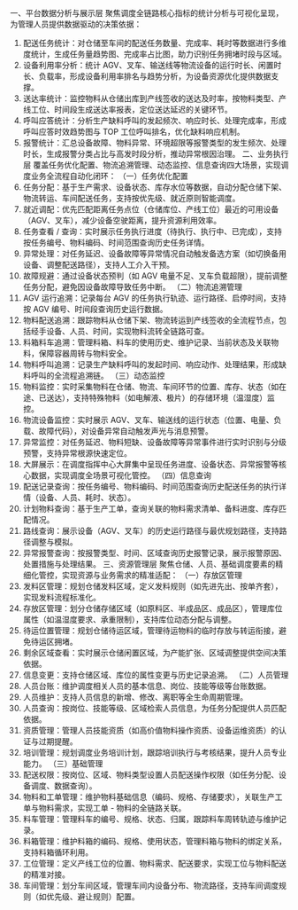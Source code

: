 一、平台数据分析与展示层
聚焦调度全链路核心指标的统计分析与可视化呈现，为管理人员提供数据驱动的决策依据：
1.	配送任务统计：对仓储至车间的配送任务数量、完成率、耗时等数据进行多维度统计，生成任务量趋势图、完成率占比图，助力识别任务拥堵时段与区域。
2.	设备利用率分析：统计 AGV、叉车、输送线等物流设备的运行时长、闲置时长、负载率，形成设备利用率排名与趋势分析，为设备资源优化提供数据支撑。
3.	送达率统计：监控物料从仓储出库到产线签收的送达及时率，按物料类型、产线工位、时间段生成送达率报表，定位送达延迟的关键环节。
4.	呼叫应答统计：分析生产缺料呼叫的发起频次、响应时长、处理完成率，形成呼叫应答时效趋势图与 TOP 工位呼叫排名，优化缺料响应机制。
5.	报警统计：汇总设备故障、物料异常、环境超限等报警类型的发生频次、处理时长，生成报警分类占比与高发时段分析，推动异常根因治理。
二、业务执行层
覆盖任务优化配置、物流追溯管理、动态监控、信息查询四大场景，实现调度业务全流程自动化闭环：
（一）任务优化配置
6.	任务分配：基于生产需求、设备状态、库存水位等数据，自动分配仓储下架、物流转运、车间配送任务，支持按优先级、就近原则智能调度。
7.	就近调配：优先匹配距离任务点位（仓储库位、产线工位）最近的可用设备（AGV、叉车），减少设备空驶距离，提升资源利用效率。
8.	任务查看 / 查询：实时展示任务执行进度（待执行、执行中、已完成），支持按任务编号、物料编码、时间范围查询历史任务详情。
9.	异常处理：对任务延迟、设备故障等异常情况自动触发备选方案（如切换备用设备、调整配送路径），支持人工介入干预。
10.	故障规避：通过设备状态预判（如 AGV 电量不足、叉车负载超限），提前调整任务分配，避免因设备故障导致任务中断。
（二）物流追溯管理
11.	AGV 运行追溯：记录每台 AGV 的任务执行轨迹、运行路径、启停时间，支持按 AGV 编号、时间段查询历史运行数据。
12.	物料配送追溯：跟踪物料从仓储下架、物流转运到产线签收的全流程节点，包括经手设备、人员、时间，实现物料流转全链路可查。
13.	料箱料车追溯：管理料箱、料车的使用历史、维护记录、当前状态及关联物料，保障容器周转与物料安全。
14.	物料呼叫追溯：记录生产缺料呼叫的发起时间、响应动作、处理结果，形成缺料呼叫的全流程追溯链。
（三）动态监控
15.	物料监控：实时采集物料在仓储、物流、车间环节的位置、库存、状态（如在途、已送达），支持特殊物料（如电解液、极片）的存储环境（温湿度）监控。
16.	物流设备监控：实时展示 AGV、叉车、输送线的运行状态（位置、电量、负载、故障代码），对设备异常自动触发声光与消息预警。
17.	异常监控：对任务延迟、物料短缺、设备故障等异常事件进行实时识别与分级预警，支持异常根源快速定位。
18.	大屏展示：在调度指挥中心大屏集中呈现任务进度、设备状态、异常报警等核心数据，实现调度全场景可视化管控。
（四）信息查询
19.	配送记录查询：按任务编号、物料编码、时间范围查询历史配送任务的执行详情（设备、人员、耗时、状态）。
20.	计划物料查询：基于生产工单，查询关联的物料需求清单、备料进度、库存匹配情况。
21.	路线查询：展示设备（AGV、叉车）的历史运行路径与最优规划路径，支持路径调整与模拟。
22.	异常报警查询：按报警类型、时间、区域查询历史报警记录，展示报警原因、处置措施与处理结果。
三、资源管理层
聚焦仓储、人员、基础调度要素的精细化管控，实现资源与业务需求的精准适配：
（一）存放区管理
23.	发料区管理：规划仓储发料区域，定义发料规则（如先进先出、按单齐套），实现发料流程标准化。
24.	存放区管理：划分仓储存储区域（如原料区、半成品区、成品区），管理库位属性（如温湿度要求、承重限制），支持库位动态分配与调整。
25.	待运位置管理：规划仓储待运区域，管理待运物料的临时存放与转运衔接，避免待运区拥堵。
26.	剩余区域查看：实时展示仓储闲置区域，为产能扩张、区域调整提供空间决策依据。
27.	信息变更：支持仓储区域、库位的属性变更与历史记录追溯。
（二）人员管理
28.	人员台账：维护调度相关人员的基本信息、岗位、技能等级等台账数据。
29.	人员维护：支持人员信息的新增、修改、离职等全生命周期管理。
30.	人员查询：按岗位、技能等级、区域检索人员信息，为任务分配提供人员匹配依据。
31.	资质管理：管理人员技能资质（如高价值物料操作资质、设备运维资质）的认证与过期提醒。
32.	培训管理：规划调度业务培训计划，跟踪培训执行与考核结果，提升人员专业能力。
（三）基础管理
33.	配送权限：按岗位、区域、物料类型设置人员配送操作权限（如任务分配、设备调度、数据查询）。
34.	物料和工单管理：维护物料基础信息（编码、规格、存储要求），关联生产工单与物料需求，实现工单 - 物料的全链路关联。
35.	料车管理：管理料车的编号、规格、状态、归属，跟踪料车周转轨迹与维护记录。
36.	料箱管理：维护料箱的编码、规格、使用状态，管理料箱与物料的绑定关系，支持料箱循环利用。
37.	工位管理：定义产线工位的位置、物料需求、配送要求，实现工位与物料配送的精准对接。
38.	车间管理：划分车间区域，管理车间内设备分布、物流路径，支持车间调度规则（如优先级、避让规则）配置。
